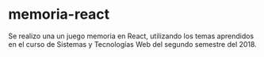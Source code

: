 # memoria-react
Se realizo una un juego memoria en React, utilizando los temas aprendidos en el curso de Sistemas y Tecnologías Web del segundo semestre del 2018.
